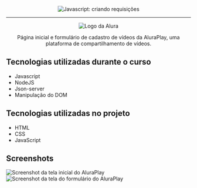 <p align="center"> <img src="https://imgur.com/J3hD21O.png" alt="Javascript: criando requisições"> </p>

<hr>

<p align="center"> <img src="https://github.com/MonicaHillman/aluraplay-requisicoes/blob/main/img/logo.png" alt="Logo da Alura"> </p>
<p align="center">Página inicial e formulário de cadastro de vídeos da AluraPlay, uma plataforma de compartilhamento de vídeos.</p>

## Tecnologias utilizadas durante o curso
* Javascript
* NodeJS
* Json-server
* Manipulação do DOM

## Tecnologias utilizadas no projeto
* HTML
* CSS
* JavaScript

## Screenshots
![Screenshot da tela inicial do AluraPlay](https://imgur.com/a/AHz2wMe)
![Screenshot da tela do formulário do AluraPlay](https://imgur.com/ShNADf2.png)
